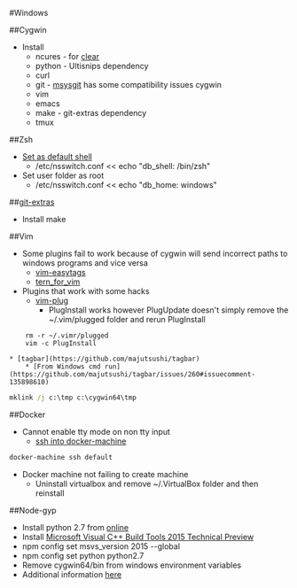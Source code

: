 #Windows

##Cygwin
* Install
	* ncures - for [clear](http://stackoverflow.com/a/11249071)
	* python - Ultisnips dependency
	* curl
	* git - [msysgit](https://git-for-windows.github.io/) has some compatibility issues cygwin
	* vim
	* emacs
	* make - git-extras dependency
	* tmux

##Zsh
* [Set as default shell](https://cygwin.com/cygwin-ug-net/ntsec.html#ntsec-mapping-nsswitch)
	* /etc/nsswitch.conf << echo "db_shell: /bin/zsh"
* Set user folder as root
	* /etc/nsswitch.conf << echo "db_home: windows"


##[git-extras](https://github.com/tj/git-extras)
* Install make

##Vim
* Some plugins fail to work because of cygwin will send incorrect paths to windows programs and vice versa
	* [vim-easytags](https://github.com/xolox/vim-easytags)
	* [tern_for_vim](https://github.com/ternjs/tern_for_vim)
* Plugins that work with some hacks
	* [vim-plug](https://github.com/junegunn/vim-plug)
		* PlugInstall works however PlugUpdate doesn't simply remove the ~/.vim/plugged folder and rerun PlugInstall
```
	rm -r ~/.vimr/plugged
	vim -c PlugInstall
```
	* [tagbar](https://github.com/majutsushi/tagbar) 
		* [From Windows cmd run](https://github.com/majutsushi/tagbar/issues/260#issuecomment-135898610)
```cmd
mklink /j c:\tmp c:\cygwin64\tmp
```

##Docker
* Cannot enable tty mode on non tty input
	* [ssh into docker-machine](https://github.com/docker/docker/issues/12469#issuecomment-138426213)
```bash
docker-machine ssh default
```
* Docker machine not failing to create machine
	* Uninstall virtualbox and remove ~/.VirtualBox folder and then reinstall

##Node-gyp
* Install python 2.7 from [online](https://www.python.org/downloads/)
* Install [Microsoft Visual C++ Build Tools 2015 Technical Preview](http://www.microsoft.com/en-us/download/details.aspx?id=49983)
* npm config set msvs_version 2015 --global
* npm config set python python2.7
* Remove cygwin64/bin from windows environment variables
* Additional information [here](https://github.com/nodejs/node-gyp/issues/629#issuecomment-153196245)
